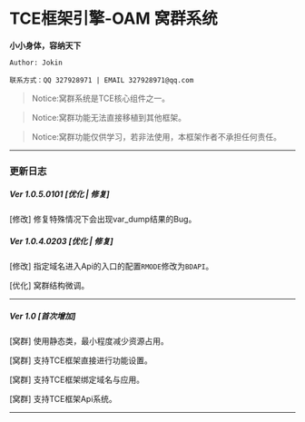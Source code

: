 # TCE框架引擎-OAM 窝群系统

**小小身体，容纳天下**

`Author: Jokin`

`联系方式：QQ 327928971 | EMAIL 327928971@qq.com`

> Notice:窝群系统是TCE核心组件之一。

> Notice:窝群功能无法直接移植到其他框架。

> Notice:窝群功能仅供学习，若非法使用，本框架作者不承担任何责任。

---

### 更新日志

##### Ver 1.0.5.0101 [优化 | 修复]

[修改] 修复特殊情况下会出现var_dump结果的Bug。

##### Ver 1.0.4.0203 [优化 | 修复]

[修改] 指定域名进入Api的入口的配置`RMODE`修改为`BDAPI`。

[优化] 窝群结构微调。

---

##### Ver 1.0 [首次增加]

[窝群] 使用静态类，最小程度减少资源占用。

[窝群] 支持TCE框架直接进行功能设置。

[窝群] 支持TCE框架绑定域名与应用。

[窝群] 支持TCE框架Api系统。

---
